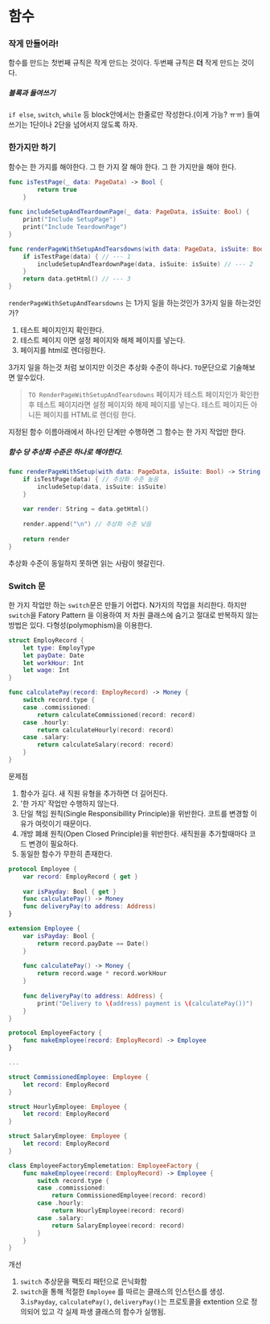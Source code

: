 # 함수

### 작게 만들어라!
함수를 만드는 
첫번째 규칙은 작게 만드는 것이다.
두번째 규칙은 **더** 작게 만드는 것이다.
##### 블록과 들여쓰기
`if else`, `switch`, `while` 등 block안에서는 한줄로만 작성한다.(이게 가능? ㅠㅠ)
들여쓰기는 1단이나 2단을 넘어서지 않도록 하자.

### 한가지만 하기
함수는 한 가지를 해야한다.
그 한 가지 잘 해야 한다.
그 한 가지만을 해야 한다.
```swift
func isTestPage(_ data: PageData) -> Bool {
        return true
    }
    
func includeSetupAndTeardownPage(_ data: PageData, isSuite: Bool) {
    print("Include SetupPage")
    print("Include TeardownPage")
}

func renderPageWithSetupAndTearsdowns(with data: PageData, isSuite: Bool) -> String {
    if isTestPage(data) { // --- 1
        includeSetupAndTeardownPage(data, isSuite: isSuite) // --- 2
    }
    return data.getHtml() // --- 3
}
```
`renderPageWithSetupAndTearsdowns` 는 1가지 일을 하는것인가 3가지 일을 하는것인가?
1. 테스트 페이지인지 확인한다.
2. 테스트 페이지 이면 설정 페이지와 해제 페이지를 넣는다.
3. 페이지를 html로 렌더링한다.

3가지 일을 하는것 처럼 보이지만 이것은 추상화 수준이 하나다.
`TO`문단으로 기술해보면 알수있다.

> `TO RenderPageWithSetupAndTearsdowns`
> 페이지가 테스트 페이지인가 확인한 후 테스트 페이지라면 설정 페이지와 해제 페이지를 넣는다. 테스트 페이지든 아니든 페이지를 HTML로 렌더링 한다.

지정된 함수 이름아래에서 하나인 단계만 수행하면 그 함수는 한 가지 작업만 한다.

##### 함수 당 추상화 수준은 하나로 해야한다.
```swift
func renderPageWithSetup(with data: PageData, isSuite: Bool) -> String {
    if isTestPage(data) { // 추상화 수준 높음
        includeSetup(data, isSuite: isSuite)
    }
    
    var render: String = data.getHtml()
    
    render.append("\n") // 추상화 수준 낮음
    
    return render
}
```
추상화 수준이 동일하지 못하면 읽는 사람이 헷갈린다.

### Switch 문
한 가지 작업만 하는 `switch`문은 만들기 어렵다. N가지의 작업을 처리한다. 하지만 `switch`을 Fatory Pattern 을 이용하여 저 차원 클래스에 숨기고 절대로 반복하지 않는 방법은 있다.
다형성(polymophism)을 이용한다.
```swift
struct EmployRecord {
    let type: EmployType
    let payDate: Date
    let workHour: Int
    let wage: Int
}

func calculatePay(record: EmployRecord) -> Money {
    switch record.type {
    case .commissioned:
        return calculateCommissioned(record: record)
    case .hourly:
        return calculateHourly(record: record)
    case .salary:
        return calculateSalary(record: record)
    }
}
```
문제점
1. 함수가 길다. 새 직원 유형을 추가하면 더 길어진다.
2. '한 가지' 작업만 수행하지 않는다.
3. 단일 책임 원칙(Single Responsibillity Principle)을 위반한다.
코트를 변경할 이유가 여럿이기 때문이다.
4. 개방 폐쇄 원칙(Open Closed Principle)을 위반한다.
새직원을 추가할때마다 코드 변경이 필요하다.
5. 동일한 함수가 무한히 존재한다.

```swift
protocol Employee {
    var record: EmployRecord { get }
    
    var isPayday: Bool { get }
    func calculatePay() -> Money
    func deliveryPay(to address: Address)
}

extension Employee {
    var isPayday: Bool {
        return record.payDate == Date()
    }
    
    func calculatePay() -> Money {
        return record.wage * record.workHour
    }
    
    func deliveryPay(to address: Address) {
        print("Delivery to \(address) payment is \(calculatePay())")
    }
}

protocol EmployeeFactory {
    func makeEmployee(record: EmployRecord) -> Employee
}

...

struct CommissionedEmployee: Employee {
    let record: EmployRecord
}

struct HourlyEmployee: Employee {
    let record: EmployRecord
}

struct SalaryEmployee: Employee {
    let record: EmployRecord
}

class EmployeeFactoryEmplemetation: EmployeeFactory {
    func makeEmployee(record: EmployRecord) -> Employee {
        switch record.type {
        case .commissioned:
            return CommissionedEmployee(record: record)
        case .hourly:
            return HourlyEmployee(record: record)
        case .salary:
            return SalaryEmployee(record: record)
        }
    }
}
```
개선
1. `switch` 추상문을 팩토리 패턴으로 은닉화함
2. `switch`을 통해 적절한 `Employee` 를 따르는 클래스의 인스턴스를 생성.
3.`isPayday`, `calculatePay()`, `deliveryPay()`는 프로토콜을 extention 으로 정의되어 있고 각 실제 파생 클래스의 함수가 실행됨.
    

